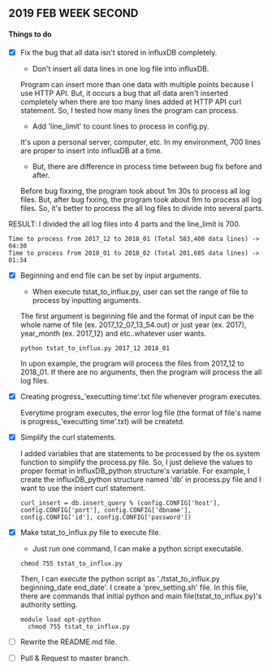 ## 2019 FEB WEEK SECOND

#### Things to do

- [x] Fix the bug that all data isn't stored in influxDB completely.

	- Don't insert all data lines in one log file into influxDB.

	Program can insert more than one data with multiple points because I use HTTP API. But, it occurs a bug that all data aren't inserted completely when there are too many lines added at HTTP API curl statement. So, I tested how many lines the program can process.
	
	- Add 'line_limit' to count lines to process in config.py.

	It's upon a personal server, computer, etc. In my environment, 700 lines are proper to insert into influxDB at a time.

	- But, there are difference in process time between bug fix before and after.

	Before bug fixxing, the program took about 1m 30s to process all log files. But, after bug fxxing, the program took about 9m to process all log files. So, it's better to process the all log files to divide into several parts.

RESULT: I divided the all log files into 4 parts and the line_limit is 700.

	Time to process from 2017_12 to 2018_01 (Total 583,400 data lines) -> 04:30
	Time to process from 2018_01 to 2018_02 (Total 201,685 data lines) -> 01:34

- [x] Beginning and end file can be set by input arguments.

	- When execute tstat_to_influx.py, user can set the range of file to process by inputting arguments.

	The first argument is beginning file and the format of input can be the whole name of file (ex. 2017_12_07_13_54.out) or just year (ex. 2017), year_month (ex. 2017_12) and etc..whatever user wants.

	<pre><code>python tstat_to_influx.py 2017_12 2018_01</pre></code>

	In upon example, the program will process the files from 2017_12 to 2018_01.
	If there are no arguments, then the program will process the all log files.

- [x] Creating progress_'executting time'.txt file whenever program executes.

	Everytime program executes, the error log file (the format of file's name is progress_'executting time'.txt) will be createtd.

- [x] Simplify the curl statements.

	I added variables that are statements to be processed by the os.system function to simplify the process.py file.
	So, I just delieve the values to proper format in influxDB_python structure's variable.
	For example, I create the influxDB_python structure named 'db' in process.py file and I want to use the insert curl statement.
	<pre><code>curl_insert = db.insert_query % (config.CONFIG['host'], config.CONFIG['port'], config.CONFIG['dbname'], config.CONFIG['id'], config.CONFIG['password'])</pre></code>


- [x] Make tstat_to_influx.py file to execute file.

	- Just run one command, I can make a python script executable.

	<pre><code>chmod 755 tstat_to_influx.py</pre></code>

	Then, I can execute the python script as './tstat_to_influx.py beginning_date end_date'.
	I create a 'prev_setting.sh' file. In this file, there are commands that initial python and main file(tstat_to_influx.py)'s authority setting.

	<pre><code>module load opt-python
	chmod 755 tstat_to_influx.py</pre></code>
	
- [ ] Rewrite the README.md file.

- [ ] Pull & Request to master branch.
